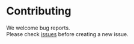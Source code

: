 # Contributing

We welcome bug reports.  
Please check [issues](https://github.com/siemens/tia-addin-build-package/issues) before creating a new issue.
